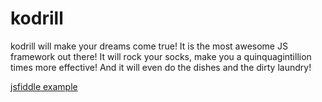 kodrill
=======

kodrill will make your dreams come true! It is the most awesome JS framework out there! It will rock your socks, make you a quinquagintillion times more effective! And it will even do the dishes and the dirty laundry!

[jsfiddle example](http://jsfiddle.net/ossipoff/4dwg29uk/)
